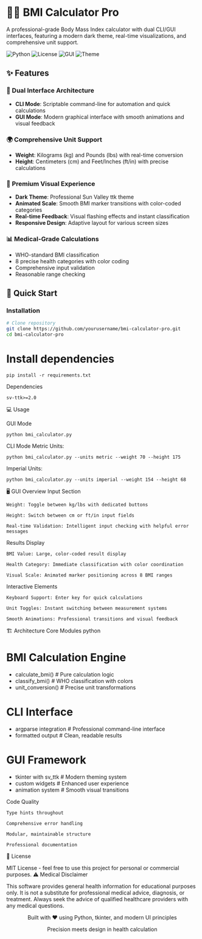 # 🏋️‍♂️ BMI Calculator Pro

A professional-grade Body Mass Index calculator with dual CLI/GUI interfaces, featuring a modern dark theme, real-time visualizations, and comprehensive unit support.

![Python](https://img.shields.io/badge/Python-3.6%2B-blue)
![License](https://img.shields.io/badge/License-MIT-green)
![GUI](https://img.shields.io/badge/GUI-tkinter-orange)
![Theme](https://img.shields.io/badge/Theme-Dark%20Mode-purple)

## ✨ Features

### 🎯 Dual Interface Architecture
- **CLI Mode**: Scriptable command-line for automation and quick calculations
- **GUI Mode**: Modern graphical interface with smooth animations and visual feedback

### 🌍 Comprehensive Unit Support
- **Weight**: Kilograms (kg) and Pounds (lbs) with real-time conversion
- **Height**: Centimeters (cm) and Feet/Inches (ft/in) with precise calculations

### 🎨 Premium Visual Experience
- **Dark Theme**: Professional Sun Valley ttk theme
- **Animated Scale**: Smooth BMI marker transitions with color-coded categories
- **Real-time Feedback**: Visual flashing effects and instant classification
- **Responsive Design**: Adaptive layout for various screen sizes

### 📊 Medical-Grade Calculations
- WHO-standard BMI classification
- 8 precise health categories with color coding
- Comprehensive input validation
- Reasonable range checking

## 🚀 Quick Start

### Installation
```bash
# Clone repository
git clone https://github.com/yourusername/bmi-calculator-pro.git
cd bmi-calculator-pro
```
# Install dependencies
```
pip install -r requirements.txt
```
Dependencies
```
sv-ttk>=2.0
```
💻 Usage

GUI Mode
```
python bmi_calculator.py
```
CLI Mode
Metric Units:
```
python bmi_calculator.py --units metric --weight 70 --height 175
```
Imperial Units:
```
python bmi_calculator.py --units imperial --weight 154 --height 68
```
🖥️ GUI Overview
Input Section

    Weight: Toggle between kg/lbs with dedicated buttons

    Height: Switch between cm or ft/in input fields

    Real-time Validation: Intelligent input checking with helpful error messages

Results Display

    BMI Value: Large, color-coded result display

    Health Category: Immediate classification with color coordination

    Visual Scale: Animated marker positioning across 8 BMI ranges

Interactive Elements

    Keyboard Support: Enter key for quick calculations

    Unit Toggles: Instant switching between measurement systems

    Smooth Animations: Professional transitions and visual feedback

🏗️ Architecture
Core Modules
python

# BMI Calculation Engine
- calculate_bmi()          # Pure calculation logic
- classify_bmi()           # WHO classification with colors
- unit_conversion()        # Precise unit transformations

# CLI Interface  
- argparse integration     # Professional command-line interface
- formatted output         # Clean, readable results

# GUI Framework
- tkinter with sv_ttk      # Modern theming system
- custom widgets           # Enhanced user experience
- animation system         # Smooth visual transitions

Code Quality

    Type hints throughout

    Comprehensive error handling

    Modular, maintainable structure

    Professional documentation

📝 License

MIT License - feel free to use this project for personal or commercial purposes.
⚠️ Medical Disclaimer

This software provides general health information for educational purposes only. It is not a substitute for professional medical advice, diagnosis, or treatment. Always seek the advice of qualified healthcare providers with any medical questions.
<div align="center">

Built with ❤️ using Python, tkinter, and modern UI principles

Precision meets design in health calculation
</div> 
